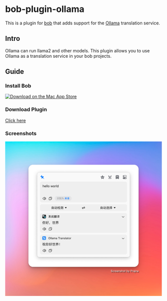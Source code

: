 # bob-plugin-ollama

This is a plugin for [bob](https://bobtranslate.com) that adds support for the [Ollama](https://ollama.com) translation service.

## Intro

Ollama can run llama2 and other models. This plugin allows you to use Ollama as a translation service in your bob projects.

## Guide

### Install Bob

[![Download on the Mac App Store](https://cdn.ripperhe.com/oss/master/2022/0626/Download_on_the_Mac_App_Store_Badge_US-UK_RGB_blk_092917.svg)](https://apps.apple.com/cn/app/id1630034110#?platform=mac)

### Download Plugin

[Click here](https://github.com/hqwuzhaoyi/bob-plugin-ollama/releases)

### Screenshots

![image](./images/preview.png)